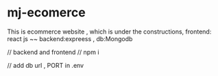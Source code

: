 # mj-ecomerce
This is ecommerce website , which is under the constructions, frontend: react js ~~ backend:expreess , db:Mongodb


// backend  and frontend
// npm  i




// add db url , PORT in .env
